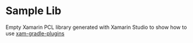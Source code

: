 # Sample Lib

Empty Xamarin PCL library generated with Xamarin Studio to show how to use [xam-gradle-plugins](https://github.com/oliviergauthier/xam-gradle-plugins)

